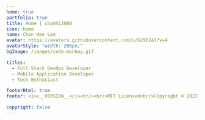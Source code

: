```yaml
---
home: true
portfolio: true
title: Home | chanhi2000
icon: home
name: Chan Hee Lee
avatar: https://avatars.githubusercontent.com/u/6296241?v=4
avatarStyle: "width: 200px;"
bgImage: /images/code-monkey.gif

titles:
  - Full Stack DevOps Developer 
  - Mobile Application Developer
  - Tech Enthusiast

footerHtml: true
footer: <i>v__VERSION__</i><br/><br/>MIT Licensed<br/>Copyright © 2022-present <a target="_blank" href="https://github.com/chanhi2000">Chan Hee Lee</a>

copyright: false
---
```


<!-- 
<ShieldsGroup 
  logos="github,gitlab,swift,java,spring,springboot,springsecurity,kotlin,csharp,dotnet,css3,javascript,typescript,jquery,nodedotjs,react,vuedotjs,apachemaven,apachecordova,npm,cocoapods,gradle,subversion,mysql,mariadb,graphql,sqlite,oracle,docker,kubernetes,synology,jenkins,firebase,kakao,gitea,notion,postman,redhatopenshift,naver"/> 
-->

<!-- <DataTauItems /> -->
<!-- <ZSyncItems /> -->
